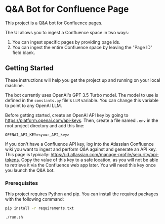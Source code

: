 # Q&A Bot for Confluence Page

This project is a Q&A bot for Confluence pages.

The UI allows you to ingest a Confluence space in two ways:

1. You can ingest specific pages by providing page ids.
2. You can ingest the entire Confluence space by leaving the "Page ID" field blank.

## Getting Started

These instructions will help you get the project up and running on your local machine.

The bot currently uses OpenAI's GPT 3.5 Turbo model. The model to use is defined in the ```constants.py``` file's ```LLM``` variable. You can change this variable to point to any OpenAI LLM.

Before getting started, create an OpenAI API key by going to https://platform.openai.com/api-keys. Then, create a file named ```.env``` in the root project directory and add this line:

```
OPENAI_API_KEY=<your_API_key>
```

If you don't have a Confluence API key, log into the Atlassian Confluence wiki you want to ingest and perform Q&A against and generate an API key. This page is typically: https://id.atlassian.com/manage-profile/security/api-tokens. Copy the value of this key to a safe location, as you will not be able to retrieve it via the Confluence web app later. You will need this key once you launch the Q&A bot.

### Prerequisites

This project requires Python and pip. You can install the required packages with the following command:

```sh
pip install -r requirements.txt

./run.sh
```

